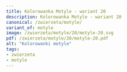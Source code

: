 ```yaml
---
title: Kolorowanka Motyle - wariant 20
description: Kolorowanka Motyle - wariant 20
canonical: /zwierzeta/motyle/
variant_of: motyle
image: /zwierzeta/motyle/20/motyle-20.svg
pdf: /zwierzeta/motyle/20/motyle-20.pdf
alt: "Kolorowanki motyle"
tags:
- zwierzeta
- motyle
---
```

